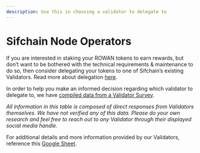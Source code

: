 ```yaml
---
description: Use this in choosing a validator to delegate to
---
```


# Sifchain Node Operators

If you are interested in staking your ROWAN tokens to earn rewards, but don’t want to be bothered with the technical requirements & maintenance to do so, then consider delegating your tokens to one of Sifchain’s existing Validators. Read more about delegation [here](https://docs.sifchain.finance/roles/delegators).

In order to help you make an informed decision regarding which validator to delegate to, we have [compiled data from a Validator Survey](https://github.com/Sifchain/sifnode/blob/develop/docs/general/NodeOperatorList.md).

_All information in this table is composed of direct responses from Validators themselves. We have not verified any of this data. Please do your own research and feel free to reach out to any Validator through their displayed social media handle._

For additional details and more information provided by our Validators, reference this [Google Sheet](https://docs.google.com/spreadsheets/d/1pq_0Ca7IBfUkIiIU8lpzYQ-uUGLbT8NK3SdRoma1KOc/edit?usp=sharing).


